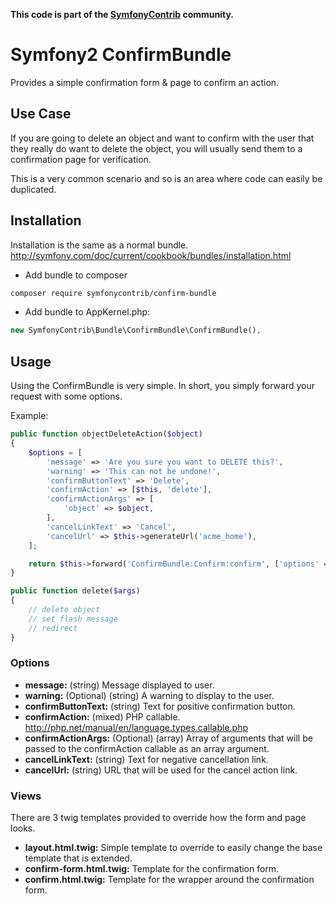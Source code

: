 **This code is part of the [SymfonyContrib](http://symfonycontrib.com/) community.**

# Symfony2 ConfirmBundle

Provides a simple confirmation form & page to confirm an action.

## Use Case

If you are going to delete an object and want to confirm with the user that they
really do want to delete the object, you will usually send them to a confirmation
page for verification.

This is a very common scenario and so is an area where code can easily be duplicated.

## Installation

Installation is the same as a normal bundle. http://symfony.com/doc/current/cookbook/bundles/installation.html

* Add bundle to composer
```sh
composer require symfonycontrib/confirm-bundle
```
* Add bundle to AppKernel.php:
```php
new SymfonyContrib\Bundle\ConfirmBundle\ConfirmBundle(),
```

## Usage

Using the ConfirmBundle is very simple. In short, you simply forward your request
with some options.

Example:

```php
public function objectDeleteAction($object)
{
    $options = [
        'message' => 'Are you sure you want to DELETE this?',
        'warning' => 'This can not be undone!',
        'confirmButtonText' => 'Delete',
        'confirmAction' => [$this, 'delete'],
        'confirmActionArgs' => [
            'object' => $object,
        ],
        'cancelLinkText' => 'Cancel',
        'cancelUrl' => $this->generateUrl('acme_home'),
    ];

    return $this->forward('ConfirmBundle:Confirm:confirm', ['options' => $options]);
}

public function delete($args)
{
    // delete object
    // set flash message
    // redirect
}
```

### Options
* **message:** (string) Message displayed to user.
* **warning:** (Optional) (string) A warning to display to the user.
* **confirmButtonText:** (string) Text for positive confirmation button.
* **confirmAction:** (mixed) PHP callable. http://php.net/manual/en/language.types.callable.php
* **confirmActionArgs:** (Optional) (array) Array of arguments that will be passed to the confirmAction callable as an array argument.
* **cancelLinkText:** (string) Text for negative cancellation link.
* **cancelUrl:** (string) URL that will be used for the cancel action link.

### Views
There are 3 twig templates provided to override how the form and page looks.
* **layout.html.twig:** Simple template to override to easily change the base template that is extended.
* **confirm-form.html.twig:** Template for the confirmation form.
* **confirm.html.twig:** Template for the wrapper around the confirmation form.
